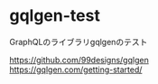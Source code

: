 # gqlgen-test
GraphQLのライブラリgqlgenのテスト

https://github.com/99designs/gqlgen  
https://gqlgen.com/getting-started/
